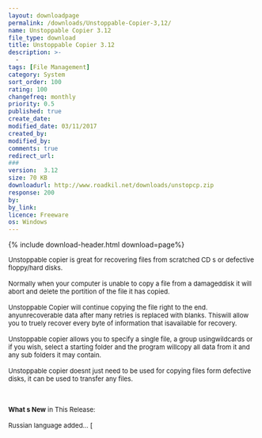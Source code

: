 ```yaml
---
layout: downloadpage
permalink: /downloads/Unstoppable-Copier-3,12/
name: Unstoppable Copier 3.12
file_type: download
title: Unstoppable Copier 3.12
description: >-
  -
tags: [File Management]
category: System
sort_order: 100
rating: 100
changefreq: monthly
priority: 0.5
published: true
create_date: 
modified_date: 03/11/2017
created_by: 
modified_by: 
comments: true
redirect_url: 
### 
version:  3.12
size: 70 KB
downloadurl: http://www.roadkil.net/downloads/unstopcp.zip
response: 200
by: 
by_link: 
licence: Freeware
os: Windows
---
```


{% include download-header.html download=page%}

<p style="fix-download-text !important">
<p><font size="2"><p>Unstoppable copier is great for recovering files from scratched CD s or defective floppy/hard disks. <br />
<br />
Normally when your computer is unable to copy a file from a damageddisk it will abort and delete the portition of the file it has copied. <br />
<br />
Unstoppable Copier will continue copying the file right to the end. anyunrecoverable data after many retries is replaced with blanks. Thiswill allow you to truely recover every byte of information that isavailable for recovery. <br />
<br />
Unstoppable copier allows you to specify a single file, a group usingwildcards or if you wish, select a starting folder and the program willcopy all data from it and any sub folders it may contain. <br />
<br />
Unstoppable copier doesnt just need to be used for copying files form defective disks, it can be used to transfer any files.</p>
<div class="celltext_big"><br />
<br />
<strong>What s New</strong> in This Release:<br />
<br />
Russian language added... [</div></p></p>
